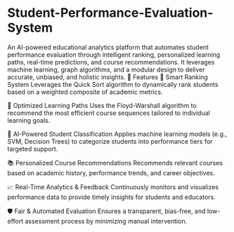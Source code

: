 # Student-Performance-Evaluation-System
An AI-powered educational analytics platform that automates student performance evaluation through intelligent ranking, personalized learning paths, real-time predictions, and course recommendations. It leverages machine learning, graph algorithms, and a modular design to deliver accurate, unbiased, and holistic insights.
🚀 Features
🔢 Smart Ranking System
Leverages the Quick Sort algorithm to dynamically rank students based on a weighted composite of academic metrics.

🧭 Optimized Learning Paths
Uses the Floyd-Warshall algorithm to recommend the most efficient course sequences tailored to individual learning goals.

🧠 AI-Powered Student Classification
Applies machine learning models (e.g., SVM, Decision Trees) to categorize students into performance tiers for targeted support.

📚 Personalized Course Recommendations
Recommends relevant courses based on academic history, performance trends, and career objectives.

📈 Real-Time Analytics & Feedback
Continuously monitors and visualizes performance data to provide timely insights for students and educators.

🛡️ Fair & Automated Evaluation
Ensures a transparent, bias-free, and low-effort assessment process by minimizing manual intervention.


